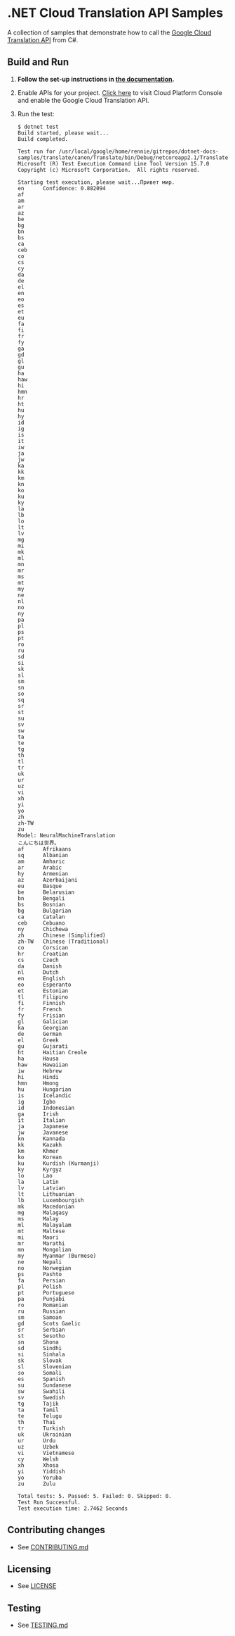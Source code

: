# .NET Cloud Translation API Samples

A collection of samples that demonstrate how to call the 
[Google Cloud Translation API](https://cloud.google.com/translate/) from C#.

## Build and Run

1.  **Follow the set-up instructions in [the documentation](https://cloud.google.com/dotnet/docs/setup).**

4.  Enable APIs for your project.
    [Click here](https://console.cloud.google.com/flows/enableapi?apiid=translate.googleapis.com&showconfirmation=true)
    to visit Cloud Platform Console and enable the Google Cloud Translation API.

9.  Run the test:
    ```
    $ dotnet test
    Build started, please wait...
    Build completed.

    Test run for /usr/local/google/home/rennie/gitrepos/dotnet-docs-samples/translate/canon/Translate/bin/Debug/netcoreapp2.1/Translate.dll(.NETCoreApp,Version=v2.1)
    Microsoft (R) Test Execution Command Line Tool Version 15.7.0
    Copyright (c) Microsoft Corporation.  All rights reserved.

    Starting test execution, please wait...Привет мир.
    en      Confidence: 0.882094
    af
    am
    ar
    az
    be
    bg
    bn
    bs
    ca
    ceb
    co
    cs
    cy
    da
    de
    el
    en
    eo
    es
    et
    eu
    fa
    fi
    fr
    fy
    ga
    gd
    gl
    gu
    ha
    haw
    hi
    hmn
    hr
    ht
    hu
    hy
    id
    ig
    is
    it
    iw
    ja
    jw
    ka
    kk
    km
    kn
    ko
    ku
    ky
    la
    lb
    lo
    lt
    lv
    mg
    mi
    mk
    ml
    mn
    mr
    ms
    mt
    my
    ne
    nl
    no
    ny
    pa
    pl
    ps
    pt
    ro
    ru
    sd
    si
    sk
    sl
    sm
    sn
    so
    sq
    sr
    st
    su
    sv
    sw
    ta
    te
    tg
    th
    tl
    tr
    uk
    ur
    uz
    vi
    xh
    yi
    yo
    zh
    zh-TW
    zu
    Model: NeuralMachineTranslation
    こんにちは世界。
    af      Afrikaans
    sq      Albanian
    am      Amharic
    ar      Arabic
    hy      Armenian
    az      Azerbaijani
    eu      Basque
    be      Belarusian
    bn      Bengali
    bs      Bosnian
    bg      Bulgarian
    ca      Catalan
    ceb     Cebuano
    ny      Chichewa
    zh      Chinese (Simplified)
    zh-TW   Chinese (Traditional)
    co      Corsican
    hr      Croatian
    cs      Czech
    da      Danish
    nl      Dutch
    en      English
    eo      Esperanto
    et      Estonian
    tl      Filipino
    fi      Finnish
    fr      French
    fy      Frisian
    gl      Galician
    ka      Georgian
    de      German
    el      Greek
    gu      Gujarati
    ht      Haitian Creole
    ha      Hausa
    haw     Hawaiian
    iw      Hebrew
    hi      Hindi
    hmn     Hmong
    hu      Hungarian
    is      Icelandic
    ig      Igbo
    id      Indonesian
    ga      Irish
    it      Italian
    ja      Japanese
    jw      Javanese
    kn      Kannada
    kk      Kazakh
    km      Khmer
    ko      Korean
    ku      Kurdish (Kurmanji)
    ky      Kyrgyz
    lo      Lao
    la      Latin
    lv      Latvian
    lt      Lithuanian
    lb      Luxembourgish
    mk      Macedonian
    mg      Malagasy
    ms      Malay
    ml      Malayalam
    mt      Maltese
    mi      Maori
    mr      Marathi
    mn      Mongolian
    my      Myanmar (Burmese)
    ne      Nepali
    no      Norwegian
    ps      Pashto
    fa      Persian
    pl      Polish
    pt      Portuguese
    pa      Punjabi
    ro      Romanian
    ru      Russian
    sm      Samoan
    gd      Scots Gaelic
    sr      Serbian
    st      Sesotho
    sn      Shona
    sd      Sindhi
    si      Sinhala
    sk      Slovak
    sl      Slovenian
    so      Somali
    es      Spanish
    su      Sundanese
    sw      Swahili
    sv      Swedish
    tg      Tajik
    ta      Tamil
    te      Telugu
    th      Thai
    tr      Turkish
    uk      Ukrainian
    ur      Urdu
    uz      Uzbek
    vi      Vietnamese
    cy      Welsh
    xh      Xhosa
    yi      Yiddish
    yo      Yoruba
    zu      Zulu

    Total tests: 5. Passed: 5. Failed: 0. Skipped: 0.
    Test Run Successful.
    Test execution time: 2.7462 Seconds
	```

## Contributing changes

* See [CONTRIBUTING.md](../../CONTRIBUTING.md)

## Licensing

* See [LICENSE](../../LICENSE)

## Testing

* See [TESTING.md](../../TESTING.md)

